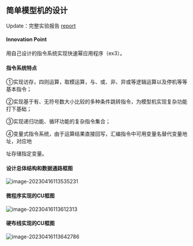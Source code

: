 ## 简单模型机的设计

Update：完整实验报告 [report](https://github.com/fgmn/Computer-Organization-Course-Design/blob/main/202000130143-%E9%83%91%E5%87%AF%E9%A5%B6.pdf)

#### Innovation Point

用自己设计的指令系统实现快速幂应用程序（ex3）。

#### 指令系统特点

①实现访存，四则运算，取模运算，与、或、非、异或等逻辑运算以及停机等等基本指令；

②实现基于有、无符号数大小比较的多种条件跳转指令，为模型机实现复杂功能打下基础；

③实现递归功能、循环功能的复杂指令集合；

④变量式指令系统，由于运算结果直接回写，汇编指令中可用变量名替代变量地址，对应地

址存储指定变量。

#### 设计总体结构和数据通路框图

![image-20230416113535231](https://github.com/fgmn/Computer-Organization-Course-Design/blob/main/img/image-20230416113535231.png)

#### 微程序实现的CU框图

![image-20230416113612313](https://github.com/fgmn/Computer-Organization-Course-Design/blob/main/img/image-20230416113612313.png)

#### 硬布线实现的CU框图

![image-20230416113642786](https://github.com/fgmn/Computer-Organization-Course-Design/blob/main/img/image-20230416113642786.png)
